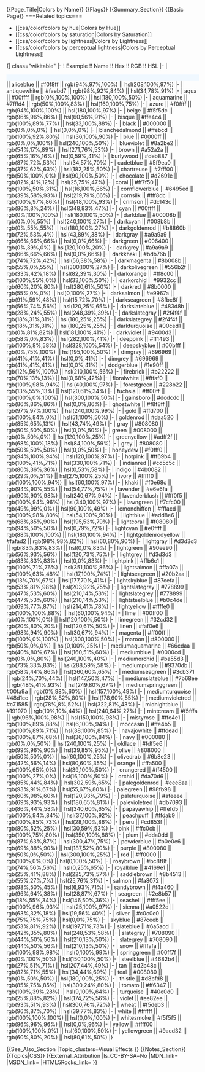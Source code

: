 {{Page_Title|Colors by Name}}
{{Flags}}
{{Summary_Section}}
{{Basic Page}}
===Related topics===
* [[css/color/colors by hue|Colors by Hue]]
* [[css/color/colors by saturation|Colors by Saturation]]
* [[css/color/colors by lightness|Colors by Lightness]]
* [[css/color/colors by perceptual lightness|Colors by Perceptual Lightness]]

{| class="wikitable"
|-
! Example !! Name !! Hex !! RGB !! HSL
|-
| <div style="background-color: aliceblue; color: aliceblue;"> Example </div> || aliceblue || #f0f8ff || rgb(94%,97%,100%) || hsl(208,100%,97%)
|-
| antiquewhite || #faebd7 || rgb(98%,92%,84%) || hsl(34,78%,91%)
|-
| aqua || #00ffff || rgb(0%,100%,100%) || hsl(180,100%,50%)
|-
| aquamarine || #7fffd4 || rgb(50%,100%,83%) || hsl(160,100%,75%)
|-
| azure || #f0ffff || rgb(94%,100%,100%) || hsl(180,100%,97%)
|-
| beige || #f5f5dc || rgb(96%,96%,86%) || hsl(60,56%,91%)
|-
| bisque || #ffe4c4 || rgb(100%,89%,77%) || hsl(33,100%,88%)
|-
| black || #000000 || rgb(0%,0%,0%) || hsl(0,0%,0%)
|-
| blanchedalmond || #ffebcd || rgb(100%,92%,80%) || hsl(36,100%,90%)
|-
| blue || #0000ff || rgb(0%,0%,100%) || hsl(240,100%,50%)
|-
| blueviolet || #8a2be2 || rgb(54%,17%,89%) || hsl(271,76%,53%)
|-
| brown || #a52a2a || rgb(65%,16%,16%) || hsl(0,59%,41%)
|-
| burlywood || #deb887 || rgb(87%,72%,53%) || hsl(34,57%,70%)
|-
| cadetblue || #5f9ea0 || rgb(37%,62%,63%) || hsl(182,25%,50%)
|-
| chartreuse || #7fff00 || rgb(50%,100%,0%) || hsl(90,100%,50%)
|-
| chocolate || #d2691e || rgb(82%,41%,12%) || hsl(25,75%,47%)
|-
| coral || #ff7f50 || rgb(100%,50%,31%) || hsl(16,100%,66%)
|-
| cornflowerblue || #6495ed || rgb(39%,58%,93%) || hsl(219,79%,66%)
|-
| cornsilk || #fff8dc || rgb(100%,97%,86%) || hsl(48,100%,93%)
|-
| crimson || #dc143c || rgb(86%,8%,24%) || hsl(348,83%,47%)
|-
| cyan || #00ffff || rgb(0%,100%,100%) || hsl(180,100%,50%)
|-
| darkblue || #00008b || rgb(0%,0%,55%) || hsl(240,100%,27%)
|-
| darkcyan || #008b8b || rgb(0%,55%,55%) || hsl(180,100%,27%)
|-
| darkgoldenrod || #b8860b || rgb(72%,53%,4%) || hsl(43,89%,38%)
|-
| darkgray || #a9a9a9 || rgb(66%,66%,66%) || hsl(0,0%,66%)
|-
| darkgreen || #006400 || rgb(0%,39%,0%) || hsl(120,100%,20%)
|-
| darkgrey || #a9a9a9 || rgb(66%,66%,66%) || hsl(0,0%,66%)
|-
| darkkhaki || #bdb76b || rgb(74%,72%,42%) || hsl(56,38%,58%)
|-
| darkmagenta || #8b008b || rgb(55%,0%,55%) || hsl(300,100%,27%)
|-
| darkolivegreen || #556b2f || rgb(33%,42%,18%) || hsl(82,39%,30%)
|-
| darkorange || #ff8c00 || rgb(100%,55%,0%) || hsl(33,100%,50%)
|-
| darkorchid || #9932cc || rgb(60%,20%,80%) || hsl(280,61%,50%)
|-
| darkred || #8b0000 || rgb(55%,0%,0%) || hsl(0,100%,27%)
|-
| darksalmon || #e9967a || rgb(91%,59%,48%) || hsl(15,72%,70%)
|-
| darkseagreen || #8fbc8f || rgb(56%,74%,56%) || hsl(120,25%,65%)
|-
| darkslateblue || #483d8b || rgb(28%,24%,55%) || hsl(248,39%,39%)
|-
| darkslategray || #2f4f4f || rgb(18%,31%,31%) || hsl(180,25%,25%)
|-
| darkslategrey || #2f4f4f || rgb(18%,31%,31%) || hsl(180,25%,25%)
|-
| darkturquoise || #00ced1 || rgb(0%,81%,82%) || hsl(181,100%,41%)
|-
| darkviolet || #9400d3 || rgb(58%,0%,83%) || hsl(282,100%,41%)
|-
| deeppink || #ff1493 || rgb(100%,8%,58%) || hsl(328,100%,54%)
|-
| deepskyblue || #00bfff || rgb(0%,75%,100%) || hsl(195,100%,50%)
|-
| dimgray || #696969 || rgb(41%,41%,41%) || hsl(0,0%,41%)
|-
| dimgrey || #696969 || rgb(41%,41%,41%) || hsl(0,0%,41%)
|-
| dodgerblue || #1e90ff || rgb(12%,56%,100%) || hsl(210,100%,56%)
|-
| firebrick || #b22222 || rgb(70%,13%,13%) || hsl(0,68%,42%)
|-
| floralwhite || #fffaf0 || rgb(100%,98%,94%) || hsl(40,100%,97%)
|-
| forestgreen || #228b22 || rgb(13%,55%,13%) || hsl(120,61%,34%)
|-
| fuchsia || #ff00ff || rgb(100%,0%,100%) || hsl(300,100%,50%)
|-
| gainsboro || #dcdcdc || rgb(86%,86%,86%) || hsl(0,0%,86%)
|-
| ghostwhite || #f8f8ff || rgb(97%,97%,100%) || hsl(240,100%,99%)
|-
| gold || #ffd700 || rgb(100%,84%,0%) || hsl(51,100%,50%)
|-
| goldenrod || #daa520 || rgb(85%,65%,13%) || hsl(43,74%,49%)
|-
| gray || #808080 || rgb(50%,50%,50%) || hsl(0,0%,50%)
|-
| green || #008000 || rgb(0%,50%,0%) || hsl(120,100%,25%)
|-
| greenyellow || #adff2f || rgb(68%,100%,18%) || hsl(84,100%,59%)
|-
| grey || #808080 || rgb(50%,50%,50%) || hsl(0,0%,50%)
|-
| honeydew || #f0fff0 || rgb(94%,100%,94%) || hsl(120,100%,97%)
|-
| hotpink || #ff69b4 || rgb(100%,41%,71%) || hsl(330,100%,71%)
|-
| indianred || #cd5c5c || rgb(80%,36%,36%) || hsl(0,53%,58%)
|-
| indigo || #4b0082 || rgb(29%,0%,51%) || hsl(275,100%,25%)
|-
| ivory || #fffff0 || rgb(100%,100%,94%) || hsl(60,100%,97%)
|-
| khaki || #f0e68c || rgb(94%,90%,55%) || hsl(54,77%,75%)
|-
| lavender || #e6e6fa || rgb(90%,90%,98%) || hsl(240,67%,94%)
|-
| lavenderblush || #fff0f5 || rgb(100%,94%,96%) || hsl(340,100%,97%)
|-
| lawngreen || #7cfc00 || rgb(49%,99%,0%) || hsl(90,100%,49%)
|-
| lemonchiffon || #fffacd || rgb(100%,98%,80%) || hsl(54,100%,90%)
|-
| lightblue || #add8e6 || rgb(68%,85%,90%) || hsl(195,53%,79%)
|-
| lightcoral || #f08080 || rgb(94%,50%,50%) || hsl(0,79%,72%)
|-
| lightcyan || #e0ffff || rgb(88%,100%,100%) || hsl(180,100%,94%)
|-
| lightgoldenrodyellow || #fafad2 || rgb(98%,98%,82%) || hsl(60,80%,90%)
|-
| lightgray || #d3d3d3 || rgb(83%,83%,83%) || hsl(0,0%,83%)
|-
| lightgreen || #90ee90 || rgb(56%,93%,56%) || hsl(120,73%,75%)
|-
| lightgrey || #d3d3d3 || rgb(83%,83%,83%) || hsl(0,0%,83%)
|-
| lightpink || #ffb6c1 || rgb(100%,71%,76%) || hsl(351,100%,86%)
|-
| lightsalmon || #ffa07a || rgb(100%,63%,48%) || hsl(17,100%,74%)
|-
| lightseagreen || #20b2aa || rgb(13%,70%,67%) || hsl(177,70%,41%)
|-
| lightskyblue || #87cefa || rgb(53%,81%,98%) || hsl(203,92%,75%)
|-
| lightslategray || #778899 || rgb(47%,53%,60%) || hsl(210,14%,53%)
|-
| lightslategrey || #778899 || rgb(47%,53%,60%) || hsl(210,14%,53%)
|-
| lightsteelblue || #b0c4de || rgb(69%,77%,87%) || hsl(214,41%,78%)
|-
| lightyellow || #ffffe0 || rgb(100%,100%,88%) || hsl(60,100%,94%)
|-
| lime || #00ff00 || rgb(0%,100%,0%) || hsl(120,100%,50%)
|-
| limegreen || #32cd32 || rgb(20%,80%,20%) || hsl(120,61%,50%)
|-
| linen || #faf0e6 || rgb(98%,94%,90%) || hsl(30,67%,94%)
|-
| magenta || #ff00ff || rgb(100%,0%,100%) || hsl(300,100%,50%)
|-
| maroon || #800000 || rgb(50%,0%,0%) || hsl(0,100%,25%)
|-
| mediumaquamarine || #66cdaa || rgb(40%,80%,67%) || hsl(160,51%,60%)
|-
| mediumblue || #0000cd || rgb(0%,0%,80%) || hsl(240,100%,40%)
|-
| mediumorchid || #ba55d3 || rgb(73%,33%,83%) || hsl(288,59%,58%)
|-
| mediumpurple || #9370db || rgb(58%,44%,86%) || hsl(260,60%,65%)
|-
| mediumseagreen || #3cb371 || rgb(24%,70%,44%) || hsl(147,50%,47%)
|-
| mediumslateblue || #7b68ee || rgb(48%,41%,93%) || hsl(249,80%,67%)
|-
| mediumspringgreen || #00fa9a || rgb(0%,98%,60%) || hsl(157,100%,49%)
|-
| mediumturquoise || #48d1cc || rgb(28%,82%,80%) || hsl(178,60%,55%)
|-
| mediumvioletred || #c71585 || rgb(78%,8%,52%) || hsl(322,81%,43%)
|-
| midnightblue || #191970 || rgb(10%,10%,44%) || hsl(240,64%,27%)
|-
| mintcream || #f5fffa || rgb(96%,100%,98%) || hsl(150,100%,98%)
|-
| mistyrose || #ffe4e1 || rgb(100%,89%,88%) || hsl(6,100%,94%)
|-
| moccasin || #ffe4b5 || rgb(100%,89%,71%) || hsl(38,100%,85%)
|-
| navajowhite || #ffdead || rgb(100%,87%,68%) || hsl(36,100%,84%)
|-
| navy || #000080 || rgb(0%,0%,50%) || hsl(240,100%,25%)
|-
| oldlace || #fdf5e6 || rgb(99%,96%,90%) || hsl(39,85%,95%)
|-
| olive || #808000 || rgb(50%,50%,0%) || hsl(60,100%,25%)
|-
| olivedrab || #6b8e23 || rgb(42%,56%,14%) || hsl(80,60%,35%)
|-
| orange || #ffa500 || rgb(100%,65%,0%) || hsl(39,100%,50%)
|-
| orangered || #ff4500 || rgb(100%,27%,0%) || hsl(16,100%,50%)
|-
| orchid || #da70d6 || rgb(85%,44%,84%) || hsl(302,59%,65%)
|-
| palegoldenrod || #eee8aa || rgb(93%,91%,67%) || hsl(55,67%,80%)
|-
| palegreen || #98fb98 || rgb(60%,98%,60%) || hsl(120,93%,79%)
|-
| paleturquoise || #afeeee || rgb(69%,93%,93%) || hsl(180,65%,81%)
|-
| palevioletred || #db7093 || rgb(86%,44%,58%) || hsl(340,60%,65%)
|-
| papayawhip || #ffefd5 || rgb(100%,94%,84%) || hsl(37,100%,92%)
|-
| peachpuff || #ffdab9 || rgb(100%,85%,73%) || hsl(28,100%,86%)
|-
| peru || #cd853f || rgb(80%,52%,25%) || hsl(30,59%,53%)
|-
| pink || #ffc0cb || rgb(100%,75%,80%) || hsl(350,100%,88%)
|-
| plum || #dda0dd || rgb(87%,63%,87%) || hsl(300,47%,75%)
|-
| powderblue || #b0e0e6 || rgb(69%,88%,90%) || hsl(187,52%,80%)
|-
| purple || #800080 || rgb(50%,0%,50%) || hsl(300,100%,25%)
|-
| red || #ff0000 || rgb(100%,0%,0%) || hsl(0,100%,50%)
|-
| rosybrown || #bc8f8f || rgb(74%,56%,56%) || hsl(0,25%,65%)
|-
| royalblue || #4169e1 || rgb(25%,41%,88%) || hsl(225,73%,57%)
|-
| saddlebrown || #8b4513 || rgb(55%,27%,7%) || hsl(25,76%,31%)
|-
| salmon || #fa8072 || rgb(98%,50%,45%) || hsl(6,93%,71%)
|-
| sandybrown || #f4a460 || rgb(96%,64%,38%) || hsl(28,87%,67%)
|-
| seagreen || #2e8b57 || rgb(18%,55%,34%) || hsl(146,50%,36%)
|-
| seashell || #fff5ee || rgb(100%,96%,93%) || hsl(25,100%,97%)
|-
| sienna || #a0522d || rgb(63%,32%,18%) || hsl(19,56%,40%)
|-
| silver || #c0c0c0 || rgb(75%,75%,75%) || hsl(0,0%,75%)
|-
| skyblue || #87ceeb || rgb(53%,81%,92%) || hsl(197,71%,73%)
|-
| slateblue || #6a5acd || rgb(42%,35%,80%) || hsl(248,53%,58%)
|-
| slategray || #708090 || rgb(44%,50%,56%) || hsl(210,13%,50%)
|-
| slategrey || #708090 || rgb(44%,50%,56%) || hsl(210,13%,50%)
|-
| snow || #fffafa || rgb(100%,98%,98%) || hsl(0,100%,99%)
|-
| springgreen || #00ff7f || rgb(0%,100%,50%) || hsl(150,100%,50%)
|-
| steelblue || #4682b4 || rgb(27%,51%,71%) || hsl(207,44%,49%)
|-
| tan || #d2b48c || rgb(82%,71%,55%) || hsl(34,44%,69%)
|-
| teal || #008080 || rgb(0%,50%,50%) || hsl(180,100%,25%)
|-
| thistle || #d8bfd8 || rgb(85%,75%,85%) || hsl(300,24%,80%)
|-
| tomato || #ff6347 || rgb(100%,39%,28%) || hsl(9,100%,64%)
|-
| turquoise || #40e0d0 || rgb(25%,88%,82%) || hsl(174,72%,56%)
|-
| violet || #ee82ee || rgb(93%,51%,93%) || hsl(300,76%,72%)
|-
| wheat || #f5deb3 || rgb(96%,87%,70%) || hsl(39,77%,83%)
|-
| white || #ffffff || rgb(100%,100%,100%) || hsl(0,0%,100%)
|-
| whitesmoke || #f5f5f5 || rgb(96%,96%,96%) || hsl(0,0%,96%)
|-
| yellow || #ffff00 || rgb(100%,100%,0%) || hsl(60,100%,50%)
|-
| yellowgreen || #9acd32 || rgb(60%,80%,20%) || hsl(80,61%,50%)
|}



{{See_Also_Section
|Topic_clusters=Visual Effects
}}
{{Notes_Section}}
{{Topics|CSS}}
{{External_Attribution
|Is_CC-BY-SA=No
|MDN_link=
|MSDN_link=
|HTML5Rocks_link=
}}
